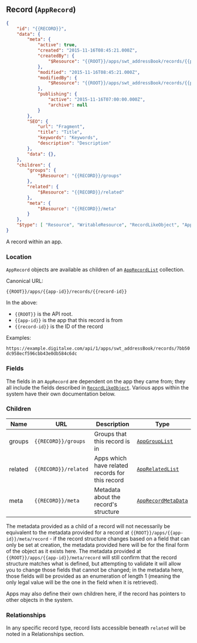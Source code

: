 ## Record (``AppRecord``)

```json
{
	"id": "{{RECORD}}",
	"data": {
		"meta": {
			"active": true,
			"created": "2015-11-16T08:45:21.000Z",
			"createdBy": {
				"$Resource": "{{ROOT}}/apps/swt_addressBook/records/{{person-id}}"
			},
			"modified": "2015-11-16T08:45:21.000Z",
			"modifiedBy": {
				"$Resource": "{{ROOT}}/apps/swt_addressBook/records/{{person-id}}"
			},
			"publishing": {
				"active": "2015-11-16T07:00:00.000Z",
				"archive": null
			}
		},
		"SEO": {
			"url": "Fragment",
			"title": "Title",
			"keywords": "Keywords",
			"description": "Description"
		},
		"data": {},
	},
	"children": {
		"groups": {
			"$Resource": "{{RECORD}}/groups"
		},
		"related": {
			"$Resource": "{{RECORD}}/related"
		},
		"meta": {
			"$Resource": "{{RECORD}}/meta"
		}
	},
	"$type": [ "Resource", "WritableResource", "RecordLikeObject", "AppRecord" ]
}
```

A record within an app.

### Location

``AppRecord`` objects are available as children of an [``AppRecordList``](#collection-types) collection.

Canonical URL:

``{{ROOT}}/apps/{{app-id}}/records/{{record-id}}``

In the above:

* ``{{ROOT}}`` is the API root.
* ``{{app-id}}`` is the app that this record is from
* ``{{record-id}}`` is the ID of the record

Examples:

``https://example.digitalxe.com/api/1/apps/swt_addressBook/records/7bb50dc958ecf596cbb43e0db584c6dc``

### Fields

The fields in an ``AppRecord`` are dependent on the app they came from; they all include the fields described in [``RecordLikeObject``](#groups-and-records-recordlikeobject). Various apps within the system have their own documentation below.

### Children

Name | URL | Description | Type
---- | ------------- | ----------- | ----
groups | ``{{RECORD}}/groups`` | Groups that this record is in | [``AppGroupList``](#collection-types)
related | ``{{RECORD}}/related`` | Apps which have related records for this record | [``AppRelatedList``](#collection-types)
meta | ``{{RECORD}}/meta`` | Metadata about the record's structure | [``AppRecordMetaData``](#app-record-meta-data-apprecordmetadata)

The metadata provided as a child of a record will not necessarily be equivalent to the metadata provided for a record at ``{{ROOT}}/apps/{{app-id}}/meta/record`` - 
if the record structure changes based on a field that can only be set at creation, the metadata provided here will be for the final form of the object as it exists here. 
The metadata provided at ``{{ROOT}}/apps/{{app-id}}/meta/record`` will still confirm that the record structure matches what is defined, but attempting to validate it 
will allow you to change those fields that cannot be changed; in the metadata here, those fields will be provided as an enumeration of length 1 (meaning the only legal 
value will be the one in the field when it is retrieved).

<span class='info'>Apps may also define their own children here, if the record has pointers to other objects in the system.</span>

### Relationships

In any specific record type, record lists accessible beneath ``related`` will be noted in a Relationships section.

